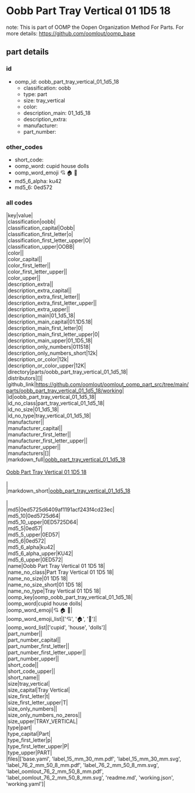 # Oobb Part Tray Vertical 01 1D5 18  

note: This is part of OOMP the Oopen Organization Method For Parts. For more details: https://github.com/oomlout/oomp_base

##  part details





### id
* oomp_id: oobb_part_tray_vertical_01_1d5_18
  * classification: oobb
  * type: part
  * size: tray_vertical
  * color: 
  * description_main: 01_1d5_18
  * description_extra: 
  * manufacturer: 
  * part_number: 

### other_codes
* short_code: 
* oomp_word: cupid house dolls
* oomp_word_emoji :cupid: :house: :dolls:
* md5_6_alpha: ku42
* md5_6: 0ed572

### all codes 
|key|value|  
|classification|oobb|  
|classification_capital|Oobb|  
|classification_first_letter|o|  
|classification_first_letter_upper|O|  
|classification_upper|OOBB|  
|color||  
|color_capital||  
|color_first_letter||  
|color_first_letter_upper||  
|color_upper||  
|description_extra||  
|description_extra_capital||  
|description_extra_first_letter||  
|description_extra_first_letter_upper||  
|description_extra_upper||  
|description_main|01_1d5_18|  
|description_main_capital|01.1D5.18|  
|description_main_first_letter|0|  
|description_main_first_letter_upper|0|  
|description_main_upper|01_1D5_18|  
|description_only_numbers|011518|  
|description_only_numbers_short|12k|  
|description_or_color|12k|  
|description_or_color_upper|12K|  
|directory|parts/oobb_part_tray_vertical_01_1d5_18|  
|distributors|[]|  
|github_link|https://github.com/oomlout/oomlout_oomp_part_src/tree/main/parts/oobb_part_tray_vertical_01_1d5_18/working|  
|id|oobb_part_tray_vertical_01_1d5_18|  
|id_no_class|part_tray_vertical_01_1d5_18|  
|id_no_size|01_1d5_18|  
|id_no_type|tray_vertical_01_1d5_18|  
|manufacturer||  
|manufacturer_capital||  
|manufacturer_first_letter||  
|manufacturer_first_letter_upper||  
|manufacturer_upper||  
|manufacturers|[]|  
|markdown_full|[oobb_part_tray_vertical_01_1d5_18](https://github.com/oomlout/oomlout_oomp_part_src/tree/main/parts/oobb_part_tray_vertical_01_1d5_18/working)<br>[](https://github.com/oomlout/oomlout_oomp_part_src/tree/main/parts/oobb_part_tray_vertical_01_1d5_18/working)<br>[Oobb Part Tray Vertical 01 1D5 18](https://github.com/oomlout/oomlout_oomp_part_src/tree/main/parts/oobb_part_tray_vertical_01_1d5_18/working)<br><br>|  
|markdown_short|[oobb_part_tray_vertical_01_1d5_18](https://github.com/oomlout/oomlout_oomp_part_src/tree/main/parts/oobb_part_tray_vertical_01_1d5_18/working)<br><br>|  
|md5|0ed5725d6409af1191acf243f4cd23ec|  
|md5_10|0ed5725d64|  
|md5_10_upper|0ED5725D64|  
|md5_5|0ed57|  
|md5_5_upper|0ED57|  
|md5_6|0ed572|  
|md5_6_alpha|ku42|  
|md5_6_alpha_upper|KU42|  
|md5_6_upper|0ED572|  
|name|Oobb Part Tray Vertical 01 1D5 18|  
|name_no_class|Part Tray Vertical 01 1D5 18|  
|name_no_size|01 1D5 18|  
|name_no_size_short|01 1D5 18|  
|name_no_type|Tray Vertical 01 1D5 18|  
|oomp_key|oomp_oobb_part_tray_vertical_01_1d5_18|  
|oomp_word|cupid house dolls|  
|oomp_word_emoji|:cupid: :house: :dolls:|  
|oomp_word_emoji_list|[':cupid:', ':house:', ':dolls:']|  
|oomp_word_list|['cupid', 'house', 'dolls']|  
|part_number||  
|part_number_capital||  
|part_number_first_letter||  
|part_number_first_letter_upper||  
|part_number_upper||  
|short_code||  
|short_code_upper||  
|short_name||  
|size|tray_vertical|  
|size_capital|Tray Vertical|  
|size_first_letter|t|  
|size_first_letter_upper|T|  
|size_only_numbers||  
|size_only_numbers_no_zeros||  
|size_upper|TRAY_VERTICAL|  
|type|part|  
|type_capital|Part|  
|type_first_letter|p|  
|type_first_letter_upper|P|  
|type_upper|PART|  
|files|['base.yaml', 'label_15_mm_30_mm.pdf', 'label_15_mm_30_mm.svg', 'label_76_2_mm_50_8_mm.pdf', 'label_76_2_mm_50_8_mm.svg', 'label_oomlout_76_2_mm_50_8_mm.pdf', 'label_oomlout_76_2_mm_50_8_mm.svg', 'readme.md', 'working.json', 'working.yaml']|  
